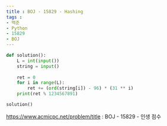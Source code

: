 ```yaml
---
title : BOJ - 15829 - Hashing
tags :
- 백준
- Python
- 15829
- BOJ
---
```


```python
def solution():
    L = int(input())
    string = input()
    
    ret = 0
    for i in range(L):
        ret += (ord(string[i]) - 96) * (31 ** i)  
    print(ret % 1234567891)

solution()
```

https://www.acmicpc.net/problem/title : BOJ - 15829 - 인생 점수


